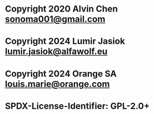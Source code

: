 # Copyright 2020 Alvin Chen sonoma001@gmail.com
# Copyright 2024 Lumir Jasiok lumir.jasiok@alfawolf.eu
# Copyright 2024 Orange SA louis.marie@orange.com
# SPDX-License-Identifier: GPL-2.0+
